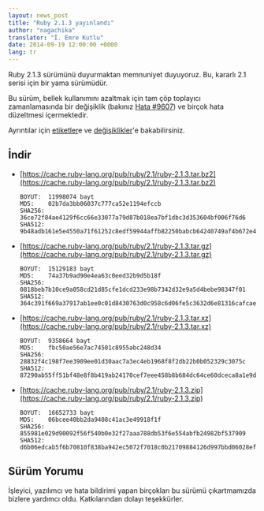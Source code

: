 ```yaml
---
layout: news_post
title: "Ruby 2.1.3 yayınlandı"
author: "nagachika"
translator: "İ. Emre Kutlu"
date: 2014-09-19 12:00:00 +0000
lang: tr
---
```


Ruby 2.1.3 sürümünü duyurmaktan memnuniyet duyuyoruz.
Bu, kararlı 2.1 serisi için bir yama sürümüdür.

Bu sürüm, bellek kullanımını azaltmak için tam çöp toplayıcı zamanlamasında bir değişiklik
(bakınız [Hata #9607](https://bugs.ruby-lang.org/issues/9607)) ve birçok hata düzeltmesi içermektedir.

Ayrıntılar için [etiketler](https://bugs.ruby-lang.org/projects/ruby-21/issues?set_filter=1&amp;status_id=5)e
ve [değişiklikler](https://svn.ruby-lang.org/repos/ruby/tags/v2_1_3/ChangeLog)'e bakabilirsiniz.

## İndir

* [https://cache.ruby-lang.org/pub/ruby/2.1/ruby-2.1.3.tar.bz2](https://cache.ruby-lang.org/pub/ruby/2.1/ruby-2.1.3.tar.bz2)

      BOYUT:  11998074 bayt
      MD5:    02b7da3bb06037c777ca52e1194efccb
      SHA256: 36ce72f84ae4129f6cc66e33077a79d87b018ea7bf1dbc3d353604bf006f76d6
      SHA512: 9b48adb161e5e4550a71f61252c8edf59944affb82250babcb64240749af4b672e4a54ccd0feac5b36ea447a358b350b5080125ef2d4acf6e9e8b1ab82612f48

* [https://cache.ruby-lang.org/pub/ruby/2.1/ruby-2.1.3.tar.gz](https://cache.ruby-lang.org/pub/ruby/2.1/ruby-2.1.3.tar.gz)

      BOYUT:  15129183 bayt
      MD5:    74a37b9ad90e4ea63c0eed32b9d5b18f
      SHA256: 0818beb7b10ce9a058cd21d85cfe1dcd233e98b7342d32e9a5d4bebe98347f01
      SHA512: 364c391f669a37917ab1ee0c01d8430763d0c958c6d06fe5c3632d6e81316cafcae8b392b680d64c1692744585ac9286cb6408d7514e8a1f4dbd88ee314be99e

* [https://cache.ruby-lang.org/pub/ruby/2.1/ruby-2.1.3.tar.xz](https://cache.ruby-lang.org/pub/ruby/2.1/ruby-2.1.3.tar.xz)

      BOYUT:  9358664 bayt
      MD5:    fbc50ae56e7ac74501c8955abc248d34
      SHA256: 28832f4c198f7ee3909ee01d30aac7a3ec4eb1968f8f2db22b0b052329c3075c
      SHA512: 87290ab55ff51bf48e8f8b419ab24170cef7eee458b8b684dc64ce60dceca8a1e9d527975b032e89c693880c22a57853d5fc93e247c38682320c8831006c48ca

* [https://cache.ruby-lang.org/pub/ruby/2.1/ruby-2.1.3.zip](https://cache.ruby-lang.org/pub/ruby/2.1/ruby-2.1.3.zip)

      BOYUT:  16652733 bayt
      MD5:    06bcee40bb2da9408c41ac3e49918f1f
      SHA256: 855981e029d90092f56f540b0e32f27aaa788db53f6e554abfb24982bf537909
      SHA512: d6b06edcab5f6b70810f838ba942ec5072f7018c0b21709884126d997bbd06028ef74f4b2f7bf439255e165599ee6a94e097bcfc52b72d5cfbf16b2e4476316f


## Sürüm Yorumu

İşleyici, yazılımcı ve hata bildirimi yapan birçokları bu sürümü
çıkartmamızda bizlere yardımcı oldu.
Katkılarından dolayı teşekkürler.
